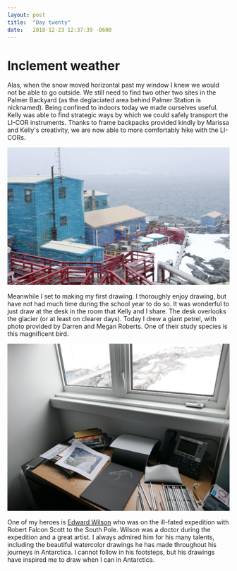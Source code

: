 ```yaml
---
layout: post
title:  "Day twenty"
date:   2018-12-23 12:37:39 -0600
---
```

# Inclement weather
Alas, when the snow moved horizontal past my window I knew we would not be able to go outside. We still need to find two other two sites in the Palmer Backyard (as the deglaciated area behind Palmer Station is nicknamed). Being confined to indoors today we made ourselves useful. Kelly was able to find strategic ways by which we could safely transport the LI-COR instruments. Thanks to frame backpacks provided kindly by Marissa and Kelly's creativity, we are now able to more comfortably hike with the LI-CORs.

![Inclement weather](/assets/blog_photos/181223/p1060655.jpg)

Meanwhile I set to making my first drawing. I thoroughly enjoy drawing, but have not had much time during the school year to do so. It was wonderful to just draw at the desk in the room that Kelly and I share. The desk overlooks the glacier (or at least on clearer days). Today I drew a giant petrel, with photo provided by Darren and Megan Roberts. One of their study species is this magnificent bird. 

![Inclement weather](/assets/blog_photos/181223/p1060660.jpg)

One of my heroes is [Edward Wilson](https://www.edwardawilson.com/) who was on the ill-fated expedition with Robert Falcon Scott to the South Pole. Wilson was a doctor during the expedition and a great artist. I always admired him for his many talents, including the beautiful watercolor drawings he has made throughout his journeys in Antarctica. I cannot follow in his footsteps, but his drawings have inspired me to draw when I can in Antarctica.


